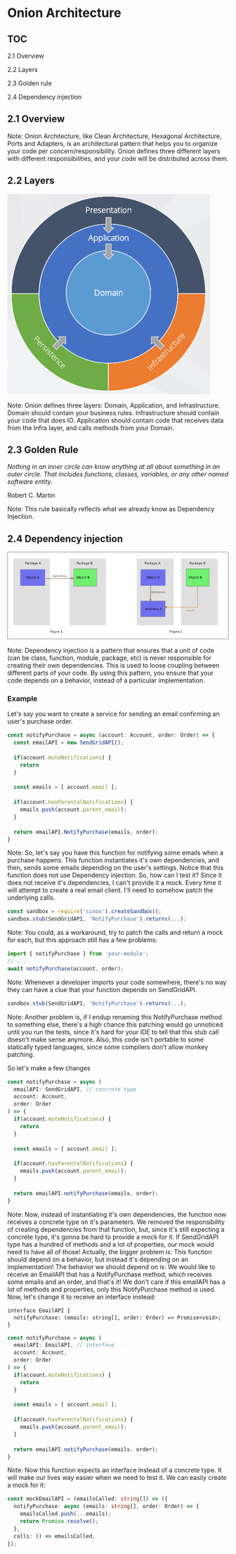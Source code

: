 # Onion Architecture


## TOC

2.1 Overview

2.2 Layers

2.3 Golden rule

2.4 Dependency injection


## 2.1 Overview

Note:
Onion Architecture, like Clean Architecture, Hexagonal Architecture, Ports and Adapters, is an architectural pattern that helps you to organize your code per concern/responsibility.
Onion defines three different layers with different responsibilities, and your code will be distributed across them.


## 2.2 Layers


<!-- .slide: data-background-color="white"  --> 
<img style="background-image: white;" src="slides/assets/onion.png" />

Note:
Onion defines three layers: Domain, Application, and Infrastructure.
Domain should contain your business rules.
Infrastructure should contain your code that does IO.
Application should contain code that receives data from the Infra layer, and calls methods from your Domain.


## 2.3 Golden Rule

*Nothing in an inner circle can know anything at all about something in an outer circle. That includes functions, classes, variables, or any other named software entity.*

Robert C. Martin

Note:
This rule basically reflects what we already know as Dependency Injection.


## 2.4 Dependency injection


<!-- .slide: data-background-color="white"  --> 
<img style="background-image: white;" src="slides/assets/di.png" />

Note:
Dependency injection is a pattern that ensures that a unit of code (can be class, function, module, package, etc) is never responsible for creating their own dependencies.
This is used to loose coupling between different parts of your code.
By using this pattern, you ensure that your code depends on a behavior, instead of a particular implementation.


### Example

Let's say you want to create a service for sending an email confirming an user's purchase order.


```ts
const notifyPurchase = async (account: Account, order: Order) => {
  const emailAPI = new SendGridAPI();

  if(account.muteNotifications) {
    return
  }

  const emails = [ account.email ];

  if(account.hasParentalNotifications) {
    emails.push(account.parent_email);
  }

  return emailAPI.NotifyPurchase(emails, order);
}
```

Note:
So, let's say you have this function for notifying some emails when a purchase happens.
This function instantiates it's own dependencies, and then, sends some emails depending on the user's settings.
Notice that this function does not use Dependency injection.
So, how can I test it? Since it does not receive it's dependencies, I can't provide it a mock. Every time it will attempt to create a real email client. I'll need to somehow patch the underlying calls.


```ts
const sandbox = require('sinon').createSandbox();
sandbox.stub(SendGridAPI, 'NotifyPurchase').returns(...);
```

Note:
You could, as a workaround, try to patch the calls and return a mock for each, but this approach still has a few problems:


```ts
import { notifyPurchase } from 'your-module';
// ...
await notifyPurchase(account, order);
```

Note:
Whenever a developer imports your code somewhere, there's no way they can have a clue that your function depends on SendGridAPI.


```ts
sandbox.stub(SendGridAPI, 'NotifyPurchase').returns(...);
```

Note:
Another problem is, if I endup renaming this NotifyPurchase method to something else, there's a high chance this patching would go unnoticed until you run the tests, since it's hard for your IDE to tell that this stub call doesn't make sense anymore.
Also, this code isn't portable to some statically typed languages, since some compilers don't allow monkey patching.


So let's make a few changes


```ts
const notifyPurchase = async (
  emailAPI: SendGridAPI, // concrete type
  account: Account,
  order: Order
) => {
  if(account.muteNotifications) {
    return
  }

  const emails = [ account.email ];

  if(account.hasParentalNotifications) {
    emails.push(account.parent_email);
  }

  return emailAPI.notifyPurchase(emails, order);
}
```

Note:
Now, instead of instantiating it's own dependencies, the function now receives a concrete type on it's parameters.
We removed the responsibility of creating dependencies from that function, but, since it's still expecting a concrete type, it's gonna be hard to provide a mock for it.
If SendGridAPI type has a hundred of methods and a lot of properties, our mock would need to have all of those!
Actually, the bigger problem is: This function should depend on a behavior, but instead it's depending on an implementation!
The behavior we should depend on is: We would like to receive an EmailAPI that has a NotifyPurchase method, which receives some emails and an order, and that's it!
We don't care if this emailAPI has a lot of methods and properties, only this NotifyPurchase method is used.
Now, let's change it to receive an interface instead:


```
interface EmailAPI {
  notifyPurchase: (emails: string[], order: Order) => Promise<void>;
}
```


```ts
const notifyPurchase = async (
  emailAPI: EmailAPI, // interface
  account: Account,
  order: Order
) => {
  if(account.muteNotifications) {
    return
  }

  const emails = [ account.email ];

  if(account.hasParentalNotifications) {
    emails.push(account.parent_email);
  }

  return emailAPI.notifyPurchase(emails, order);
}
```

Note: Now this function expects an interface instead of a concrete type.
It will make our lives way easier when we need to test it.
We can easily create a mock for it:


```ts
const mockEmailAPI = (emailsCalled: string[]) => ({
  notifyPurchase: async (emails: string[], order: Order) => {
    emailsCalled.push(...emails);
    return Promise.resolve();
  },
  calls: () => emailsCalled,
});
```
